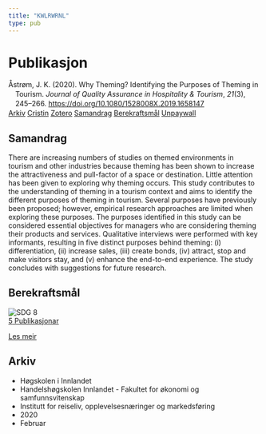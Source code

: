 ```yaml
---
title: "KWLRWRNL"
type: pub
---
```

<h1>Publikasjon</h1>
<article id="csl-bib-container-KWLRWRNL" class="csl-bib-container">
  <div class="csl-bib-body" style="line-height: 1.35; padding-left: 1em; text-indent:-1em;">
  <div class="csl-entry">&#xC5;str&#xF8;m, J. K. (2020). Why Theming? Identifying the Purposes of Theming in Tourism. <i>Journal of Quality Assurance in Hospitality &amp; Tourism</i>, <i>21</i>(3), 245&#x2013;266. <a href="https://doi.org/10.1080/1528008X.2019.1658147">https://doi.org/10.1080/1528008X.2019.1658147</a></div>
</div>
  <div class="csl-bib-buttons">
    <a href="#taxonomy-article-KWLRWRNL" class="csl-bib-button">Arkiv</a>
    <a href="https://app.cristin.no/results/show.jsf?id=1796229" alt="Cristin URL" class="csl-bib-button">Cristin</a>
    <a href="http://zotero.org/groups/5402882/items/KWLRWRNL" alt="Zotero URL" class="csl-bib-button">Zotero</a>
    <a href="#abstract-article-KWLRWRNL" class="csl-bib-button">Samandrag</a>
    <a href="#sdg-article-KWLRWRNL" class="csl-bib-button">Berekraftsmål</a>
    <a href="https://doi.org/10.1080/1528008x.2019.1658147" class="csl-bib-button">Unpaywall</a>
  </div>
  <div id="csl-bib-meta-container-KWLRWRNL"></div>
</article>
<div id="csl-bib-meta-KWLRWRNL" class="csl-bib-meta">
  <article id="abstract-article-KWLRWRNL" class="abstract-article">
    <h1>Samandrag</h1>
    There are increasing numbers of studies on themed environments in tourism and other industries because theming has been shown to increase the attractiveness and pull-factor of a space or destination. Little attention has been given to exploring why theming occurs. This study contributes to the understanding of theming in a tourism context and aims to identify the different purposes of theming in tourism. Several purposes have previously been proposed; however, empirical research approaches are limited when exploring these purposes. The purposes identified in this study can be considered essential objectives for managers who are considering theming their products and services. Qualitative interviews were performed with key informants, resulting in five distinct purposes behind theming: (i) differentiation, (ii) increase sales, (iii) create bonds, (iv) attract, stop and make visitors stay, and (v) enhance the end-to-end experience. The study concludes with suggestions for future research.
  </article>
  <article id="sdg-article-KWLRWRNL" class="sdg-article">
    <h1>Berekraftsmål</h1>
    <div class="sdg-container"><div id="sdg8" class="sdg"> <img src="{{< params subfolder >}}images/sdg/sdg08_no.png" class="image" alt="SDG 8"> <div class="sdg-overlay"> <a href="{{< params subfolder >}}no/archive/?sdg=8#archive" class="sdg-publication-count"><span>5</span> Publikasjonar</a> <p><a href="NA" class="sdg-read-more">Les meir</a></p> </div> </div></div>
  </article>
  <article id="taxonomy-article-KWLRWRNL" class="taxonomy-article">
    <h1>Arkiv</h1>
    <ul>
      <li>Høgskolen i Innlandet</li>
      <li>Handelshøgskolen Innlandet - Fakultet for økonomi og samfunnsvitenskap</li>
      <li>Institutt for reiseliv, opplevelsesnæringer og markedsføring</li>
      <li>2020</li>
      <li>Februar</li>
    </ul>
  </article>
</div>
